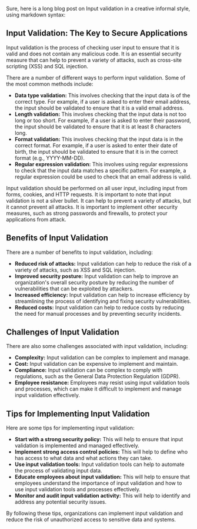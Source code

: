 Sure, here is a long blog post on Input validation in a creative informal style, using markdown syntax:

## Input Validation: The Key to Secure Applications

Input validation is the process of checking user input to ensure that it is valid and does not contain any malicious code. It is an essential security measure that can help to prevent a variety of attacks, such as cross-site scripting (XSS) and SQL injection.

There are a number of different ways to perform input validation. Some of the most common methods include:

* **Data type validation:** This involves checking that the input data is of the correct type. For example, if a user is asked to enter their email address, the input should be validated to ensure that it is a valid email address.
* **Length validation:** This involves checking that the input data is not too long or too short. For example, if a user is asked to enter their password, the input should be validated to ensure that it is at least 8 characters long.
* **Format validation:** This involves checking that the input data is in the correct format. For example, if a user is asked to enter their date of birth, the input should be validated to ensure that it is in the correct format (e.g., YYYY-MM-DD).
* **Regular expression validation:** This involves using regular expressions to check that the input data matches a specific pattern. For example, a regular expression could be used to check that an email address is valid.

Input validation should be performed on all user input, including input from forms, cookies, and HTTP requests. It is important to note that input validation is not a silver bullet. It can help to prevent a variety of attacks, but it cannot prevent all attacks. It is important to implement other security measures, such as strong passwords and firewalls, to protect your applications from attack.

## Benefits of Input Validation

There are a number of benefits to input validation, including:

* **Reduced risk of attacks:** Input validation can help to reduce the risk of a variety of attacks, such as XSS and SQL injection.
* **Improved security posture:** Input validation can help to improve an organization's overall security posture by reducing the number of vulnerabilities that can be exploited by attackers.
* **Increased efficiency:** Input validation can help to increase efficiency by streamlining the process of identifying and fixing security vulnerabilities.
* **Reduced costs:** Input validation can help to reduce costs by reducing the need for manual processes and by preventing security incidents.

## Challenges of Input Validation

There are also some challenges associated with input validation, including:

* **Complexity:** Input validation can be complex to implement and manage.
* **Cost:** Input validation can be expensive to implement and maintain.
* **Compliance:** Input validation can be complex to comply with regulations, such as the General Data Protection Regulation (GDPR).
* **Employee resistance:** Employees may resist using input validation tools and processes, which can make it difficult to implement and manage input validation effectively.

## Tips for Implementing Input Validation

Here are some tips for implementing input validation:

* **Start with a strong security policy:** This will help to ensure that input validation is implemented and managed effectively.
* **Implement strong access control policies:** This will help to define who has access to what data and what actions they can take.
* **Use input validation tools:** Input validation tools can help to automate the process of validating input data.
* **Educate employees about input validation:** This will help to ensure that employees understand the importance of input validation and how to use input validation tools and processes effectively.
* **Monitor and audit input validation activity:** This will help to identify and address any potential security issues.

By following these tips, organizations can implement input validation and reduce the risk of unauthorized access to sensitive data and systems.